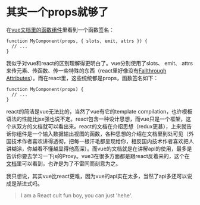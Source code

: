 # 其实一个props就够了

在[vue文档里的函数组件](https://vuejs.org/guide/extras/render-function.html#functional-components)里看到一个函数签名：
```
function MyComponent(props, { slots, emit, attrs }) {
  // ...
}
```

我似乎对vue和react的区别理解得更明白了。vue分别使用了slots、 emit、 attrs来传元素、传函数、传一些特殊的东西（react里好像没有[Fallthrough Attributes](https://vuejs.org/guide/components/attrs.html)）。而在react里，这些统统都是props，函数签名如下：
```
function MyComponent(props) {
  // ...
}
```

react的简洁是vue无法比的，当然了vue有它的template compilation，也许模板语法的性能比jsx强也说不定。react包含一种设计思想，而vue只是一个框架，这个从双方的文档就可以看出来。react的文档在介绍思想（redux更甚），上来就告诉你组件是一个输入数据输出视图的函数，各种思想的介绍在文档里到处可见（外国技术作者喜欢讲得透彻，把每一根汗毛都呈现给你，相反国内技术作者喜欢把人讲糊涂，你越看不懂越显得他高深）。而vue的文档就是在讲解api的使用，最多是告诉你要去学习一下js的Proxy。vue3在很多方面都是跟react反着来的，这个在[文档](https://vuejs.org/guide/extras/composition-api-faq.html#comparison-with-react-hooks)里可以看到，也许是为了不雷同而刻意为之。

我只想说，其实vue比react更难，因为vue的api实在太多，当然了api多还可以说成是渐进式吗。

> I am a React cult fun boy, you can just 'hehe'.